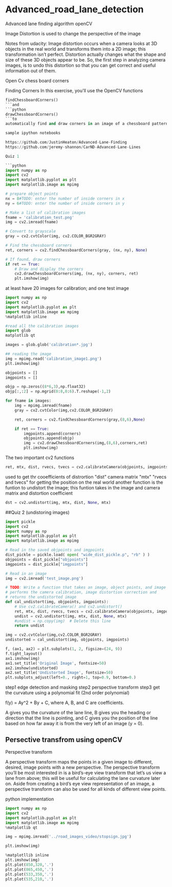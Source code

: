 # Advanced_road_lane_detection
Advanced lane finding algorithm openCV

Image Distortion is used to change the perspective of the image

Notes from udacity:
Image distortion occurs when a camera looks at 3D objects in the real world and transforms them into a 2D image;
this transformation isn’t perfect. Distortion actually changes what the shape and size of these 3D objects appear to be. 
So, the first step in analyzing camera images, is to undo this distortion so that you can get correct and useful 
information out of them.


Open Cv chess board corners

Finding Corners
In this exercise, you'll use the OpenCV functions 
```python 
findChessboardCorners()
```and
```python 
drawChessboardCorners() 
```to 
automatically find and draw corners in an image of a chessboard pattern.

sample ipython notebooks

https://github.com/JustinHeaton/Advanced-Lane-Finding
https://github.com/jeremy-shannon/CarND-Advanced-Lane-Lines

Quiz 1

```python
import numpy as np
import cv2
import matplotlib.pyplot as plt
import matplotlib.image as mpimg

# prepare object points
nx = 8#TODO: enter the number of inside corners in x
ny = 6#TODO: enter the number of inside corners in y

# Make a list of calibration images
fname = 'calibration_test.png'
img = cv2.imread(fname)

# Convert to grayscale
gray = cv2.cvtColor(img, cv2.COLOR_BGR2GRAY)

# Find the chessboard corners
ret, corners = cv2.findChessboardCorners(gray, (nx, ny), None)

# If found, draw corners
if ret == True:
    # Draw and display the corners
    cv2.drawChessboardCorners(img, (nx, ny), corners, ret)
    plt.imshow(img)
```

at least have 20 images for calibration; and one test image
```python
import numpy as np
import cv2
import matplotlib.pyplot as plt
import matplotlib.image as mpimg
%matplotlib inline

#read all the calibration images 
import glob
matplotlib qt

images = glob.glob('calibration*.jpg')

## reading the image
img = mpimg.read('calibration_image1.png')
plt.imshow(img)

objpoints = []
imgpoints = []

objp = np.zeros((8*6,3),np.float32)
objp[:,:2] = np.mgrid(0:8,0:6).T.reshape(-1,2)

for fname in images:
    img = mpimg.imread(fname)
    gray = cv2.cvtColor(img,cv2.COLOR_BGR2GRAY)

    ret, corners = cv2.findChessboardCorners(gray,(8,6),None)

    if ret == True:
        imgpoints.append(corners)
        objpoints.append(objp)
        img = cv2.drawChessboardCorners(img,(8,6),corners,ret)
        plt.imshow(img)
 ```
 
 The two important cv2 functions 
 ```python
 ret, mtx, dist, rvecs, tvecs = cv2.calibrateCamera(objpoints, imgpoints, gray.shape[::-1], None, None)
 ```
 
 used to get thr cooefficients of distrortion "dist"
 camera matrix "mtx"
 "rvecs and tvecs" for getting the position on the real world
 another function is the funtion to undistort the image; this funtion takes in the image and camera matrix and distortion coefficient 
 
 ```python
 dst = cv2.undistort(img, mtx, dist, None, mtx)
 ```
 ##Quiz 2 (undistoring images)

```python 
import pickle
import cv2
import numpy as np
import matplotlib.pyplot as plt
import matplotlib.image as mpimg

# Read in the saved objpoints and imgpoints
dist_pickle = pickle.load( open( "wide_dist_pickle.p", "rb" ) )
objpoints = dist_pickle["objpoints"]
imgpoints = dist_pickle["imgpoints"]

# Read in an image
img = cv2.imread('test_image.png')

# TODO: Write a function that takes an image, object points, and image points
# performs the camera calibration, image distortion correction and 
# returns the undistorted image
def cal_undistort(img, objpoints, imgpoints):
    # Use cv2.calibrateCamera() and cv2.undistort()
    ret, mtx, dist, rvecs, tvecs = cv2.calibrateCamera(objpoints, imgpoints, img.shape[::-1], None, None)
    undist = cv2.undistort(img, mtx, dist, None, mtx)
    #undist = np.copy(img)  # Delete this line
    return undist

img = cv2.cvtColor(img,cv2.COLOR_BGR2GRAY)
undistorted = cal_undistort(img, objpoints, imgpoints)

f, (ax1, ax2) = plt.subplots(1, 2, figsize=(24, 9))
f.tight_layout()
ax1.imshow(img)
ax1.set_title('Original Image', fontsize=50)
ax2.imshow(undistorted)
ax2.set_title('Undistorted Image', fontsize=50)
plt.subplots_adjust(left=0., right=1, top=0.9, bottom=0.)
```

step1 edge detection and masking 
step2 perspective transform
step3 get the curvature using a polynomial fit (2nd order polynomial)

f(y) = Ay^2 + By + C, where A, B, and C are coefficients.

A gives you the curvature of the lane line, B gives you the heading or direction that the line is pointing, and C gives you the position of the line based on how far away it is from the very left of an image (y = 0).

## Persective transfrom using openCV

Perspective transform

A perspective transform maps the points in a given image to different, desired, image points with a new perspective. The perspective transform you’ll be most interested in is a bird’s-eye view transform that let’s us view a lane from above; this will be useful for calculating the lane curvature later on. Aside from creating a bird’s eye view representation of an image, a perspective transform can also be used for all kinds of different view points.

python implementation 

```python
import numpy as np
import cv2
import matplotlib.pyplot as plt
import matplotlib.image as mpimg
%matplotlib qt

img = mpimg.imread('../road_images_video/stopsign.jpg')

plt.imshow(img)

%matplotllib inline
plt.imshow(img)
plt.plot(850,320,'.')
plt.plot(865,450,'.')
plt.plot(533,350,'.')
plt.plot(535,210,'.')

```
